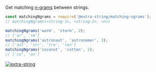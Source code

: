 Get matching [n-grams] between strings.

```javascript
const matchingNgrams = require('@extra-string/matching-ngrams');
// matchingNgrams(<string-1>, <string-2>, <n>)

matchingNgrams('worm', 'storm', 2);
// ['or', 'rm']
matchingNgrams('astronaut', 'astronomer', 3);
// ['ast', 'str', 'tro', 'ron']
matchingNgrams('coconut', 'cotton', 2);
// ['co', 'on']
```


[![extra-string](https://i.imgur.com/y4YVIau.jpg)](https://www.npmjs.com/package/extra-string)

[n-grams]: https://en.wikipedia.org/wiki/N-gram
